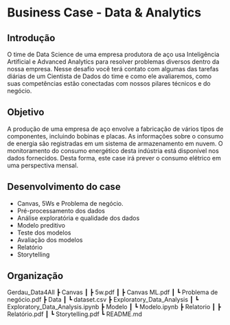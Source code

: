 # Business Case - Data & Analytics

## Introdução

O time de Data Science de uma empresa produtora de aço usa Inteligência Artificial e Advanced Analytics para resolver problemas diversos dentro da nossa empresa. Nesse desafio você terá contato com algumas das tarefas diárias de um Cientista de Dados do time e como ele avaliaremos, como suas competências estão conectadas com nossos pilares técnicos e do negócio.


## Objetivo

A produção de uma empresa de aço envolve a fabricação de vários tipos de componentes, incluindo bobinas e placas. As informações sobre o consumo de energia são registradas em um sistema de armazenamento em nuvem. O monitoramento do consumo energético desta indústria está disponível nos dados fornecidos. Desta forma, este case irá prever o consumo elétrico em uma perspectiva mensal.

## Desenvolvimento do case

- Canvas, 5Ws e Problema de negócio.
- Pré-processamento dos dados
- Análise exploratória e qualidade dos dados
- Modelo preditivo
- Teste dos modelos
- Avaliação dos modelos
- Relatório
- Storytelling



## Organização

Gerdau_Data4All
 ┣ Canvas
 ┃ ┣ 5w.pdf
 ┃ ┣ Canvas ML.pdf
 ┃ ┗ Problema de negócio.pdf
 ┣ Data
 ┃ ┗ dataset.csv
 ┣ Exploratory_Data_Analysis
 ┃ ┗ Exploratory_Data_Analysis.ipynb
 ┣ Modelo
 ┃ ┗ Modelo.ipynb
 ┣ Relatorio
 ┃ ┣ Relatório.pdf
 ┃ ┗ Storytelling.pdf
 ┗ README.md
 